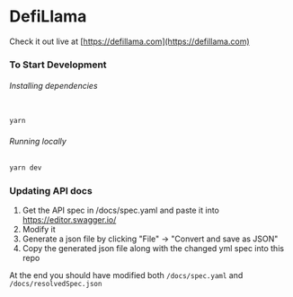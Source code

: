 # DefiLlama
Check it out live at [https://defillama.com](https://defillama.com)

### To Start Development

###### Installing dependencies

```bash

yarn
```


###### Running locally

```bash
yarn dev
```

### Updating API docs

1. Get the API spec in /docs/spec.yaml and paste it into https://editor.swagger.io/
2. Modify it
3. Generate a json file by clicking "File" -> "Convert and save as JSON"
4. Copy the generated json file along with the changed yml spec into this repo

At the end you should have modified both `/docs/spec.yaml` and `/docs/resolvedSpec.json`
